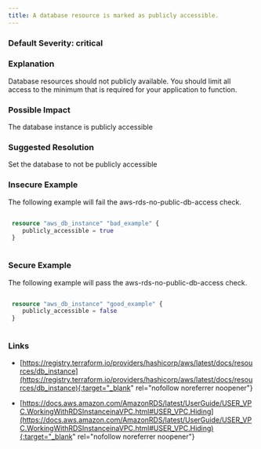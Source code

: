 ```yaml
---
title: A database resource is marked as publicly accessible.
---
```


### Default Severity: <span class="severity critical">critical</span>

### Explanation

Database resources should not publicly available. You should limit all access to the minimum that is required for your application to function.

### Possible Impact
The database instance is publicly accessible

### Suggested Resolution
Set the database to not be publicly accessible


### Insecure Example

The following example will fail the aws-rds-no-public-db-access check.
```terraform

 resource "aws_db_instance" "bad_example" {
 	publicly_accessible = true
 }
 
```



### Secure Example

The following example will pass the aws-rds-no-public-db-access check.
```terraform

 resource "aws_db_instance" "good_example" {
 	publicly_accessible = false
 }
 
```



### Links


- [https://registry.terraform.io/providers/hashicorp/aws/latest/docs/resources/db_instance](https://registry.terraform.io/providers/hashicorp/aws/latest/docs/resources/db_instance){:target="_blank" rel="nofollow noreferrer noopener"}

- [https://docs.aws.amazon.com/AmazonRDS/latest/UserGuide/USER_VPC.WorkingWithRDSInstanceinaVPC.html#USER_VPC.Hiding](https://docs.aws.amazon.com/AmazonRDS/latest/UserGuide/USER_VPC.WorkingWithRDSInstanceinaVPC.html#USER_VPC.Hiding){:target="_blank" rel="nofollow noreferrer noopener"}



